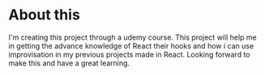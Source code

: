# About this

I'm creating this project through a udemy course. This project will help me in getting the advance knowledge of React their hooks and how i can use improvisation in my previous projects made in React. Looking forward to make this and have a great learning.
